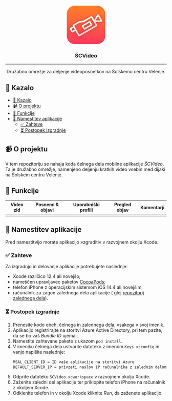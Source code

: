 <p align="center">
<a href="" rel="noopener">
<img width=120px height=120px style="border-radius: 25px" src="https://github.com/tzuntar/SCVideo/blob/master/SCVideo/Assets.xcassets/AppIcon.appiconset/Icon-4.png?raw=true" alt="ŠCVideo Logo"></a>
</p>

<h3 align="center">ŠCVideo</h3>

---

<p align="center">Družabno omrežje za deljenje videoposnetkov na Šolskemu centru Velenje. 
<br>
</p>

## 📝 Kazalo

<!-- TOC -->

* [📝 Kazalo](#-kazalo)
* [📹 O projektu <a name = "about"></a>](#-o-projektu-a-name--about-a)
* [💎 Funkcije <a name = "features"></a>](#-funkcije-a-name--features-a)
* [🚀 Namestitev aplikacije <a name = "deployment"></a>](#-namestitev-aplikacije-a-name--deployment-a)
    * [✅ Zahteve <a name = "prerequisites"></a>](#-zahteve-a-name--prerequisites-a)
    * [⏳ Postopek izgradnje](#postopek-izgradnje)

<!-- TOC -->

## 📹 O projektu <a name = "about"></a>

V tem repozitoriju se nahaja koda čelnega dela mobilne aplikacije *ŠCVideo*.
Ta je družabno omrežje, namenjeno deljenju kratkih video vsebin med dijaki
na Šolskem centru Velenje.

## 💎 Funkcije <a name = "features"></a>

| Video zid | Posnemi & objavi | Uporabniški profili | Pregled objav | Komentarji |
|-----------|------------------|---------------------|---------------|------------|
|           |                  |                     |               |            |

## 🚀 Namestitev aplikacije <a name = "deployment"></a>

Pred namestitvijo morate aplikacijo »zgraditi« v razvojnem okolju Xcode.

### ✅ Zahteve <a name = "prerequisites"></a>

Za izgradnjo in delovanje aplikacije potrebujete naslednje:

- Xcode različico 12.4 ali novejšo;
- nameščen upravljavec paketov [CocoaPods](https://cocoapods.org/);
- telefon iPhone z operacijskim sistemom iOS 14.4 ali novejšim;
- računalnik za zagon zalednega dela aplikacije (
  glej [repozitorij zalednega dela](https://github.com/tzuntar/SCVideo-Backend)).

### ⏳ Postopek izgradnje

1. Prenesite kodo obeh, čelnega in zalednega dela, vsakega v svoj imenik.
2. Aplikacijo registrirajte na storitvi Azure Active Directory, pri tem pazite, da se bo vaš *Bundle ID* ujemal.
3. Namestite zahtevane pakete z ukazom `pod install`.
4. V imeniku čelnega dela ustvarite datoteko z imenom `Keys.xcconfig` in vanjo napišite naslednje:
   ```
   MSAL_CLIENT_ID = ID vaše aplikacije na storitvi Azure
   DEFAULT_SERVER_IP = privzeti naslov IP računalnika z zalednim delom 
   ```
5. Odprite datoteko `SCVideo.xcworkspace` v razvojnem okolju Xcode.
6. Zaženite zaledni del aplikacije ter priklopite telefon iPhone na računalnik z okoljem Xcode.
7. Odklenite telefon in v okolju Xcode kliknite *Run*, da zaženete aplikacijo.
